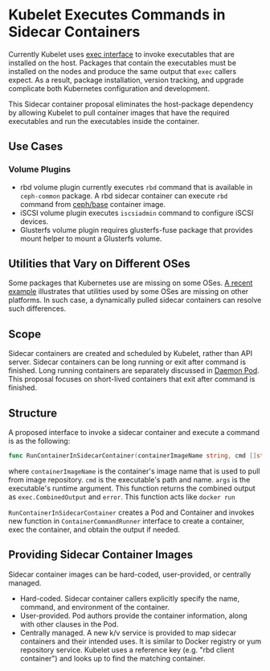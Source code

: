 # Kubelet Executes Commands in Sidecar Containers

Currently Kubelet uses [exec interface](https://github.com/kubernetes/kubernetes/tree/master/pkg/util/exec) to invoke executables that are installed on the host. Packages that contain the executables must be installed on the nodes and produce the same output that `exec` callers expect. As a result, package installation, version tracking, and upgrade complicate both Kubernetes configuration and development.

This Sidecar container proposal eliminates the host-package dependency by allowing Kubelet to pull container images that have the required executables and run the executables inside the container. 

## Use Cases

### Volume Plugins
* rbd volume plugin currently executes `rbd` command that is available in `ceph-common` package. A rbd sidecar container can execute `rbd` command from [ceph/base](https://github.com/ceph/ceph-docker/tree/master/base) container image.
* iSCSI volume plugin executes `iscsiadmin` command to configure iSCSI devices.
* Glusterfs volume plugin requires glusterfs-fuse package that provides mount helper to mount a Glusterfs volume. 


## Utilities that Vary on Different OSes
Some packages that Kubernetes use are missing on some OSes. [A recent example](https://github.com/kubernetes/kubernetes/pull/14109) illustrates that utilities used by some OSes are missing on other platforms. In such case, a dynamically pulled sidecar containers can resolve such differences.

## Scope

Sidecar containers are created and scheduled by Kubelet, rather than API server. Sidecar containers can be long running or exit after command is finished. Long running containers are separately discussed in [Daemon Pod](https://github.com/kubernetes/kubernetes/issues/1518). This proposal focuses on short-lived containers that exit after command is finished.

## Structure
A proposed interface to invoke a sidecar container and execute a command is as the following:

```go
func RunContainerInSidecarContainer(containerImageName string, cmd []string, args []string) ([]byte, error)
```
where `containerImageName` is the container's image name that is used to pull from image repository. `cmd` is the executable's path and name. `args` is the executable's runtime argument. This function returns the combined output as `exec.CombinedOutput` and `error`. This function acts like `docker run`

`RunContainerInSidecarContainer` creates a Pod and Container and invokes new function in `ContainerCommandRunner` interface to create a container, exec the container, and obtain the output if needed.


## Providing Sidecar Container Images

Sidecar container images can be hard-coded, user-provided, or centrally managed.

* Hard-coded. Sidecar container callers explicitly specify the name, command, and environment of the container.
* User-provided. Pod authors provide the container information, along with other clauses in the Pod. 
* Centrally managed. A new k/v service is provided to map sidecar containers and their intended uses. It is similar to Docker registry or yum repository service. Kubelet uses a reference key (e.g. "rbd client container") and looks up to find the matching container. 

